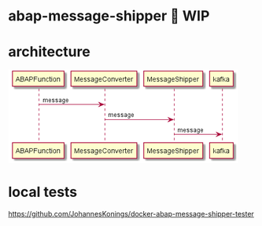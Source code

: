 # abap-message-shipper :construction: WIP

# architecture

![architecture](./out/architecture/architecture/architecture.png)

# local tests

https://github.com/JohannesKonings/docker-abap-message-shipper-tester
